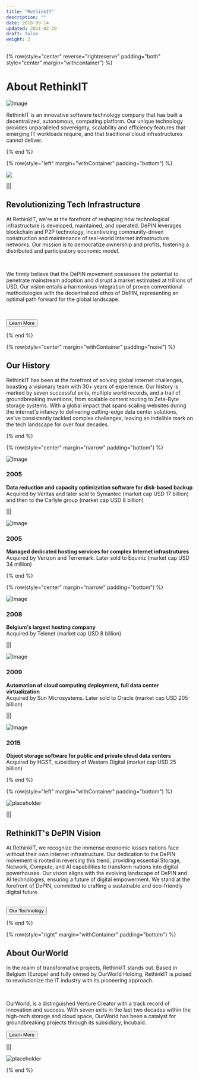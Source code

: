 ```yaml
---
title: "RethinkIT"
description: ""
date: 2018-09-14
updated: 2021-02-20
draft: false
weight: 2
---
```


<!-- section 1 (header) -->

{% row(style="center" reverse="rightreserve" padding="both" style="center" margin="withcontainer") %}

<div class="px-4 md:px-16 lg:px-28">


  # About RethinkIT

  ![Image](./img/datacenter.png#md#mx-auto)

  <p>RethinkIT is an innovative software technology company that has built a decentralized, autonomous, computing platform. Our unique technology provides unparalleled sovereignty, scalability and efficiency features that emerging IT workloads require, and that traditional cloud infrastructures cannot deliver.</p>

</div>

{% end %}

<!-- section 2 about -->

{% row(style="left" margin="withContainer" padding="bottom") %}

<div class="container mx-auto"> 

  ![](./img/img_section.png#mx-auto)

</div>

|||

<div class="container mx-auto"> 

  ## Revolutionizing Tech Infrastructure

 At RethinkIT, we're at the forefront of reshaping how technological infrastructure is developed, maintained, and operated. DePIN leverages blockchain and P2P technology, incentivizing community-driven construction and maintenance of real-world internet infrastructure networks. Our mission is to democratize ownership and profits, fostering a distributed and participatory economic model.

 <br>
 
 We firmly believe that the DePIN movement possesses the potential to penetrate mainstream adoption and disrupt a market estimated at trillions of USD. Our vision entails a harmonious integration of proven conventional methodologies with the decentralized ethos of DePIN, representing an optimal path forward for the global landscape.


  <br>

  <button onclick="/about">Learn More</button>
</div>

{% end %}



<!-- section 3 (TECH) -->

{% row(style="center" margin="withContainer" padding="none") %}

<div class="container mx-auto"> 

  ## Our History

  <p>RethinkIT has been at the forefront of solving global internet challenges, boasting a visionary team with 30+ years of experience. Our history is marked by seven successful exits, multiple world records, and a trail of groundbreaking inventions, from scalable content routing to Zeta-Byte storage systems. With a global impact that spans scaling websites during the internet's infancy to delivering cutting-edge data center solutions, we've consistently tackled complex challenges, leaving an indelible mark on the tech landscape for over four decades.</p>
</div>

{% end %}

<!-- section 3 (TECH-ROW1) -->

{% row(style="center" margin="narrow" padding="bottom") %}

<div class="mx-4 my-4">

  ![Image](./img/logo1.png#md#mx-auto)

 ### 2005
  **Data reduction and capacity optimization software for disk-based backup** 
  <br>
  Acquired by Veritas and later sold to Symantec (market cap USD 17 billion) and then to the Carlyle group (market cap USD 8 billion)

</div>

|||

<div class="mx-4 my-4">

  ![Image](./img/logo2.png#md#mx-auto)

  ### 2005
  **Managed dedicated hosting services for complex Internet infrastrutures**
  <br>
  Acquired by Verizon and Terremark. Later sold to Equiniz (market cap USD 34 million)
</div>

{% end %}

<!-- section 3 (TECH-ROW2) -->

{% row(style="center" margin="narrow" padding="bottom") %}

<div class="mx-4 my-4">

  ![Image](./img/logo3.png#md#mx-auto)

  ### 2008
  **Belgium's largest hosting company**
  <br>
  Acquired by Telenet (market cap USD 8 billion)
</div>

|||

<div class="mx-4 my-4">

  ![Image](./img/logo4.png#md#mx-auto)

  ### 2009
  **Automation of cloud computing deployment, full data center virtualization**
  <br>
   Acquired by Sun Microsystems. Later sold to Oracle (market cap USD 205 billion)
</div>

|||

<div class="mx-4 my-4">

  ![Image](./img/logo5.png#md#mx-auto)

  ### 2015
  **Object storage software for public and private cloud data centers**
  <br>
  Acquired by HGST, subsidiary of Western Digital (market cap USD 25 billion)
 
</div>

{% end %}

<!-- section 4 solutions -->

{% row(style="left" margin="withContainer" padding="bottom") %}

![placeholder](./img/img_section.png#mx-auto)

|||

## RethinkIT's DePIN Vision


<p>At RethinkIT, we recognize the immense economic losses nations face without their own internet infrastructure. Our dedication to the DePIN movement is rooted in reversing this trend, providing essential Storage, Network, Compute, and AI capabilities to transform nations into digital powerhouses. Our vision aligns with the evolving landscape of DePIN and AI technologies, ensuring a future of digital empowerment. We stand at the forefront of DePIN, committed to crafting a sustainable and eco-friendly digital future.</p>

<br>

<button onclick="yourlink">
  Our Technology
</button>

{% end %}

<!-- section 5 news -->

{% row(style="right" margin="withContainer" padding="bottom") %}

## About OurWorld

<p>In the realm of transformative projects, RethinkIT stands out. Based in Belgium (Europe) and fully owned by OurWorld Holding, RethinkIT is poised to revolutionize the IT industry with its pioneering approach.
</p>

<br>
<p>OurWorld, is a distinguished Venture Creator with a track record of innovation and success. With seven exits in the last two decades within the high-tech storage and cloud space, OurWorld has been a catalyst for groundbreaking projects through its subsidiary, Incubaid.
</p>

<button onclick="https://ourworld.tf/ ">
  Learn More
</button>

|||

![placeholder](./img/img_section.png#mx-auto)

{% end %}

